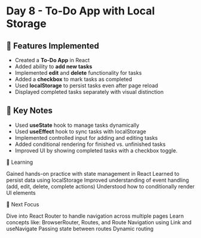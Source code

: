 # Day 8 - To-Do App with Local Storage

## 📌 Features Implemented
- Created a **To-Do App** in React
- Added ability to **add new tasks**
- Implemented **edit** and **delete** functionality for tasks
- Added a **checkbox** to mark tasks as completed
- Used **localStorage** to persist tasks even after page reload
- Displayed completed tasks separately with visual distinction

## 📝 Key Notes
- Used **useState** hook to manage tasks dynamically
- Used **useEffect** hook to sync tasks with localStorage
- Implemented controlled input for adding and editing tasks
- Added conditional rendering for finished vs. unfinished tasks
- Improved UI by showing completed tasks with a checkbox toggle.

📖 Learning

Gained hands-on practice with state management in React
Learned to persist data using localStorage
Improved understanding of event handling (add, edit, delete, complete actions)
Understood how to conditionally render UI elements

🎯 Next Focus

Dive into React Router to handle navigation across multiple pages
Learn concepts like:
BrowserRouter, Routes, and Route
Navigation using Link and useNavigate
Passing state between routes
Dynamic routing